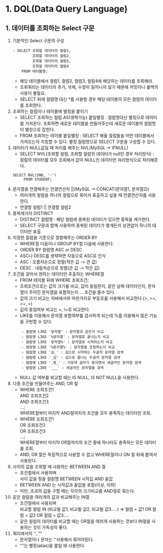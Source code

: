 # 1. DQL(Data Query Language)
## 1. 데이터를 조회하는 Select 구문
1. 기본적인 Select 구문의 구성
    ```
    - SELECT 조회할 데이터의 컬럼1,  
             조회할 데이터의 컬럼2,  
             조회할 데이터의 컬럼3,  
             조회할 데이터의 컬럼4
        FROM 테이블명;
    ```
    - 해당 테이블에서 컬럼1, 컬럼2, 컬럼3, 컬럼4에 해당하는 데이터를 조회해라.
    - 조회쿼리는 데이터의 추가, 삭제, 수정이 일어나지 않기 때문에 커밋이나 롤백의 사용이 불필요.
    - SELECT 뒤에 컬럼명 대신 *를 사용할 경우 해당 테이블의 모든 컬럼의 데이터를 조회한다.
2. 조회하는 컬럼이나 테이블에 별칭을 붙이기
    - SELECT 조회하는 컬럼 AS(생략가능) 붙일별칭 : 컬럼명대신 별칭으로 데이터를 가져온다. 조회하면 새로운 테이블을 만들어주는데 새로운 테이블의 컬럼명이 별칭으로 잡힌다.
    - FROM 조회하는 테이블 붙일별칭 : SELECT 해올 컬럼들을 어떤 테이블에서 가져오는지 지칭할 수 있다. 별칭.컬럼명으로 SELECT 구문을 구성할 수 있다.
3. 데이터가 NULL값일 때 처리를 해주는 NVL(MySQL -> IFNULL)
    - SELECT NVL(조회할 컬럼, 조회할 컬럼의 데이터가 null인 경우 처리방식) : 컬럼의 데이터를 모두 조회해서 값이 NULL인 데이터만 처리방식으로 처리해준다.
    ```
    SELECT NVL(SNO, '-')
         FROM STUDENT;
    ```
4. 문자열을 연결해주는 연결연산자 ||(MySQL -> CONCAT(문자열1, 문자열2))
    - 여러개의 컬럼을 하나의 컬럼으로 묶어서 표출하고 싶을 때 연결연산자를 사용한다.
    - 연결할 컬럼1 || 연결할 컬럼2
5. 중복제거자 DISTINCT
    - DISTINCT 컬럼명 : 해당 컬럼에 중복된 데이터가 있으면 중복을 제거한다.
    - SELECT 구문과 함께 사용하여 중복된 데이터가 몇개든지 상관없이 하나의 데이터만 표출.
6. 지정한 컬럼을 기준으로 정렬해주는 ORDER BY
    - WHERE절 다음이나 GROUP BY절 다음에 사용한다.
    - ORDER BY 컬럼명 ASC or DESC
    - ASC나 DESC를 생략하면 자동으로 ASC로 인식
    - ASC : 오름차순으로 정렬(작은 값 -> 큰 값)
    - DESC : 내림차순으로 정렬(큰 값 -> 작은 값)
7. 조건을 걸어서 원하는 데이터만 추출하는 WHERE절
    - FROM 테이블 뒤에 WHERE 조회조건;
    - 조회조건으로는 값의 크기를 비교, 값이 동일한지, 같은 날짜 데이터인지, 문자열이 주어진 문자열을 포함하는지 ... 조건을 줄수 있다.
    - 값의 크기 비교는 자바에서와 마찬가지로 부등호를 사용해서 비교한다.(>, >=, <=, <)
    - 값의 동일여부 비교는 =, !=로 비교한다.
    - LIKE를 이용해서 문자열 포함여부를 검사하게 되는데 %를 이용해서 많은 기능을 구현할 수 있다.
    ```
        - 컬럼명 LIKE '문자열' : 문자열과 같은지 비교
        - 컬럼명 LIKE '%문자열' : 문자열로 끝나는지 비교
        - 컬럼명 LIKE '문자열%' : 문자열로 시작하는지 비교
        - 컬럼명 LIKE '%문자열%' : 문자열을 포함하는지 비교
        - 컬럼명 LIKE '김_' : 김으로 시작하는 두글자 문자열 검색
        - 컬럼명 LIKE '_김' : 김으로 끝나는 두글자 문자열 검색
        - 컬럼명 LIKE '_동_' : 가운데 글자가 동이면서 세글자인 문자열 검색
        - 컬럼명 LIKE '___' : 세글자인 문자열을 검색
    ```
    - NULL 값 여부를 비교할 때는 IS NULL, IS NOT NULL을 사용한다.
8. 다중 조건을 만들어주는 AND, OR 절
    - WHERE 조회조건1  
        AND 조회조건2  
        AND 조회조건3  
        ...;  
      WHERE절부터 마지막 AND절까지의 조건을 모두 충족하는 데이터만 조회.
    - WHERE 조회조건1  
         OR 조회조건2  
         OR 조회조건3  
        ...;  
      WHERE절부터 마지막 OR절까지의 조건 중에 하나라도 충족하는 모든 데이터를 조회.
    - AND, OR 절은 독립적으로 사용할 수 없고 WHERE절이나 ON 절 뒤에 붙여서 사용된다.
9. 사이의 값을 조회할 때 사용하는 BETWEEN AND 절
    - 조건절에서 사용하며  
      사이 값을 찾을 컬럼명 BETWEEN 시작값 AND 끝값
    - BETWEEN AND 는 시작값과 끝값을 포함(이상, 이하)
    - 미만, 초과의 값을 구할 때는 각각의 크기비교를 AND절로 묶는다.
10. 같은 컬럼을 여러개의 값과 비교해주는 IN절
    - 조건절에서 사용되며  
      비교할 컬럼 IN (비교될 값1, 비교될 값2, 비교될 값3.....) => 컬럼 = 값1 OR 컬럼 = 값2 OR 컬럼 = 값3.....
    - 같은 컬럼의 데이터를 비교할 때는 OR절을 여러개 사용하는 것보다 IN절을 사용하는 것이 가독성이 좋다.
11. 쿼리에서의 '', ""
    - 문자열이나 문자는 ''사용해서 묶어야된다.
    - ""는 별칭(alias)을 붙일 때 사용한다.